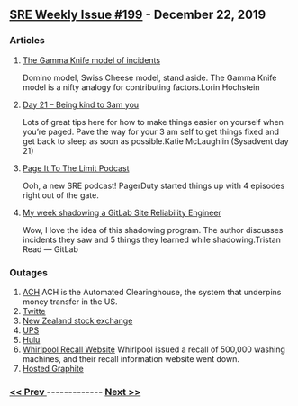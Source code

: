 ## [SRE Weekly Issue #199](https://sreweekly.com/sre-weekly-issue-199/) - December 22, 2019
### Articles

1. [The Gamma Knife model of incidents](https://lorinhochstein.wordpress.com/2019/08/25/the-gamma-knife-model-of-incidents/)

    Domino model, Swiss Cheese model, stand aside. The Gamma Knife model is a nifty analogy for contributing factors.Lorin Hochstein
1. [Day 21 – Being kind to 3am you](https://sysadvent.blogspot.com/2019/12/day-21-being-kind-to-3am-you.html)

    Lots of great tips here for how to make things easier on yourself when you’re paged. Pave the way for your 3 am self to get things fixed and get back to sleep as soon as possible.Katie McLaughlin (Sysadvent day 21)
1. [Page It To The Limit Podcast](https://www.pagerduty.com/blog/podcast-page-it-to-limit/)

    Ooh, a new SRE podcast! PagerDuty started things up with 4 episodes right out of the gate.
1. [My week shadowing a GitLab Site Reliability Engineer](https://about.gitlab.com/blog/2019/12/16/sre-shadow/)

    Wow, I love the idea of this shadowing program. The author discusses incidents they saw and 5 things they learned while shadowing.Tristan Read — GitLab
### Outages

1. [ACH](https://www.bankingdive.com/news/federal-reserve-ach-payment-network-disruption/569534/)
    ACH is the Automated Clearinghouse, the system that underpins money transfer in the US.
1. [Twitte](https://www.express.co.uk/life-style/science-technology/1218364/Twitter-down-outage-error-server-status-latest)
1. [New Zealand stock exchange](https://www.goodreturns.co.nz/article/976516093/sharemarket-plays-catch-up-after-yesterday-s-outage.html)
1. [UPS](https://abc13.com/society/close-call-for-ups-after-nationwide-issue-for-much-of-monday/5760224/)
1. [Hulu](https://www.yahoo.com/entertainment/handmaid-fail-hulu-hit-widespread-235027008.html)
1. [Whirlpool Recall Website](https://www.cityam.com/whirlpool-apologises-after-washing-machine-recall-website-crashes/)
    Whirlpool issued a recall of 500,000 washing machines, and their recall information website went down.
1. [Hosted Graphite](https://status.hostedgraphite.com/incidents/rcjbzt23kmqj)

### [ << Prev ](sreweekly-198.md) ------------- [ Next >> ](sreweekly-200.md)